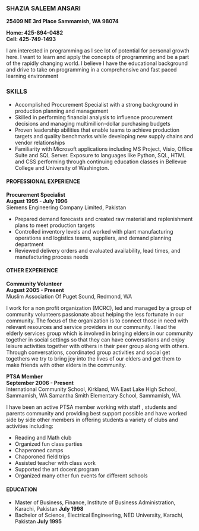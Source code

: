 ### SHAZIA SALEEM ANSARI  
**25409 NE 3rd Place**
**Sammamish, WA 98074**  
 
**Home: 425-894-0482**  
**Cell: 425-749-1493**  
 
I am interested in programming as I see lot of potential for personal growth here. I want to learn and apply the concepts of programming and be a part of the rapidly changing world. I believe I have the educational background and drive to take on programming in a comprehensive and fast paced learning environment 
 
### SKILLS  
* Accomplished Procurement Specialist with a strong background in production planning and management     
* Skilled in performing financial analysis to influence procurement decisions and managing multimillion-dollar purchasing budgets  
* Proven leadership abilities that enable teams to achieve production targets and quality benchmarks while developing new supply chains and vendor relationships  
* Familiarity with Microsoft applications including MS Project, Visio, Office Suite and SQL Server. Exposure to languages like Python, SQL, HTML and CSS performing through continuing education classes in Bellevue College and University of Washington.  
 
#### PROFESSIONAL EXPERIENCE  
 
**Procurement Specialist**  
**August 1995 - July 1996**  
Siemens Engineering Company Limited, Pakistan  
 
* Prepared demand forecasts and created raw material and replenishment plans to meet production targets
* Controlled inventory levels and worked with plant manufacturing operations and logistics teams, suppliers, and demand planning department
* Reviewed delivery orders and evaluated availability, lead times, and manufacturing process needs  
 
#### OTHER EXPERIENCE  
 
**Community Volunteer**  
**August 2005 - Present**  
Muslim Association Of Puget Sound, Redmond, WA  
 
I work for a non profit organization (MCRC),  led and managed by a group of community volunteers passionate about helping the less fortunate in our community. The focus of the organization is to connect those in need with relevant resources and service providers in our community.
I lead the elderly services group  which is involved in  bringing elders in our community together in social settings so that they can have conversations and enjoy leisure activities together with others in their peer group along with others. Through conversations, coordinated group activities and social get togethers we try to bring joy into the lives of our elders and get them to make friends with other elders in the community.
 
 
**PTSA Member**  
**September 2006 - Present**  
International Community School, Kirkland, WA
East Lake High School, Sammamish, WA
Samantha Smith Elementary School, Sammamish, WA  
 
I have been an active PTSA member working with staff , students and parents community and providing best support possible and have worked side by side other members in offering students a variety of clubs and activities including:
* Reading and Math club
* Organized fun class parties
* Chaperoned camps
* Chaporoned field trips
* Assisted teacher with class work
* Supported the art docent program
* Organized many other fun events for different schools

 
#### EDUCATION  
* Master of Business, Finance, Institute of Business Administration, Karachi, Pakistan **July 1998**  
* Bachelor of Science, Electrical Engineering, NED University, Karachi, Pakistan **July 1995**  
 
 
